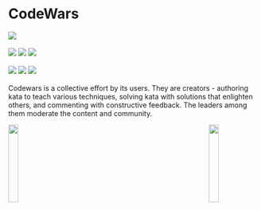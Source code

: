# CodeWars
![](https://www.codewars.com/users/danielex1999/badges/large)<br><br>
<img src="https://img.shields.io/badge/Language-Java-blue.svg">
<img src="https://img.shields.io/badge/Solved Problems-205-brightgreen.svg">
<img src="https://img.shields.io/github/last-commit/danielex1999/CodeWars?color=red"><br><br>
<img src="https://img.shields.io/badge/8 kyu-183-lightgrey">
<img src="https://img.shields.io/badge/7%20kyu-6-orange">
<img src="https://img.shields.io/badge/6%20kyu-7-yellow"><br><br>
Codewars is a collective effort by its users. They are creators - authoring kata to teach various techniques, solving kata with solutions that enlighten others, and commenting with constructive feedback. The leaders among them moderate the content and community. 

<img align='left' src='https://www.ffbegif.com/Rain%20&%20Fina%20(NV)/100032707%20Win%20Before.gif' width='20%'>  
<img align='right' src='https://www.ffbegif.com/Dark%20Fina%20&%20Sol%20(NV)/100033007%20Win.gif' width='20%'>  
